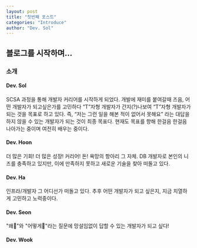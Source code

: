 ```yaml
---
layout: post
title: "첫번째 포스트"
categories: "Introduce"
author: "Dev. Sol"
---
```


## 블로그를 시작하며...

### 소개

#### Dev. Sol
SCSA 과정을 통해 개발자 커리어를 시작하게 되었다. 개발에 재미를 붙여갈때 즈음, 어떤 개발자가 되고싶은가를 고민하다 “T”자형 개발자가 간지(?)나보여 “T”자형 개발자가 되는 것을 목표로 하고 있다. 즉, “저는 그런 일을 해본 적이 없어서 못해요” 라는 대답을 하지 않을 수 있는 개발자가 되는 것이 최종 목표다. 현재도 목표를 향해 한걸음 한걸음 나아가는 중이며 여전히 배우는 중이다.

#### Dev. Hoon
더 많은 기회! 더 많은 성장! 커리어! 돈! 욕망의 항아리 그 자체. DB 개발자로 본인의 니즈를 충족하고 있지만, 이에 만족하지 못하고 새로운 기술을 찾아 떠돌고 있다.

#### Dev. Ha
인프라/개발자 그 어디선가 떠돌고 있다. 추후 어떤 개발자가 되고 싶은지, 지금 치열하게 고민하고 노력중이다.

#### Dev. Seon
"왜🤷"와 "어떻게🙋‍"라는 질문에 망설임없이 답할 수 있는 개발자가 되고 싶다!
 

#### Dev. Wook


